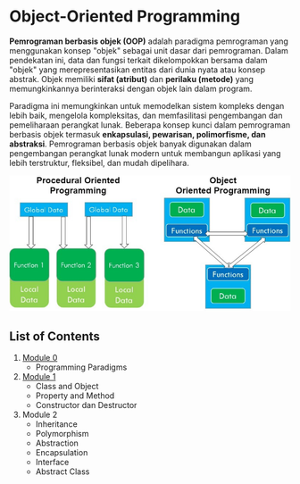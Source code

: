 # Object-Oriented Programming 

**Pemrograman berbasis objek (OOP)** adalah paradigma pemrograman yang menggunakan konsep "objek" sebagai unit dasar dari pemrograman. Dalam pendekatan ini, data dan fungsi terkait dikelompokkan bersama dalam "objek" yang merepresentasikan entitas dari dunia nyata atau konsep abstrak. Objek memiliki **sifat (atribut)** dan **perilaku (metode)** yang memungkinkannya berinteraksi dengan objek lain dalam program.

Paradigma ini memungkinkan untuk memodelkan sistem kompleks dengan lebih baik, mengelola kompleksitas, dan memfasilitasi pengembangan dan pemeliharaan perangkat lunak. Beberapa konsep kunci dalam pemrograman berbasis objek termasuk **enkapsulasi, pewarisan, polimorfisme, dan abstraksi**. Pemrograman berbasis objek banyak digunakan dalam pengembangan perangkat lunak modern untuk membangun aplikasi yang lebih terstruktur, fleksibel, dan mudah dipelihara.


<p align="center">
  <img src="img/img1.jpg" />
</p>


## List of Contents
1. [Module 0](module-0.md)
    * Programming Paradigms
1. [Module 1](module-1.md)
    * Class and Object
    * Property and Method
    * Constructor dan Destructor
2. Module 2
    * Inheritance
    * Polymorphism
    * Abstraction
    * Encapsulation
    * Interface
    * Abstract Class
  
